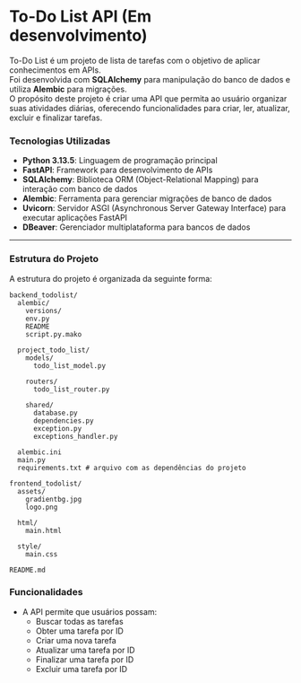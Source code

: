 # To-Do List API (Em desenvolvimento)
To-Do List é um projeto de lista de tarefas com o objetivo de aplicar conhecimentos em APIs.  
Foi desenvolvida com **SQLAlchemy** para manipulação do banco de dados e utiliza **Alembic** para migrações.  
O propósito deste projeto é criar uma API que permita ao usuário organizar suas atividades diárias, oferecendo funcionalidades para criar, ler, atualizar, excluir e finalizar tarefas.

### Tecnologias Utilizadas
- **Python 3.13.5**: Linguagem de programação principal
- **FastAPI**: Framework para desenvolvimento de APIs
- **SQLAlchemy**: Biblioteca ORM (Object-Relational Mapping) para interação com banco de dados
- **Alembic**: Ferramenta para gerenciar migrações de banco de dados
- **Uvicorn**: Servidor ASGI (Asynchronous Server Gateway Interface) para executar aplicações FastAPI
- **DBeaver**: Gerenciador multiplataforma para bancos de dados

---

### Estrutura do Projeto
A estrutura do projeto é organizada da seguinte forma:
```plaintext
backend_todolist/
  alembic/
    versions/                
    env.py                   
    README                   
    script.py.mako           

  project_todo_list/
    models/                  
      todo_list_model.py
    
    routers/
      todo_list_router.py
    
    shared/
      database.py
      dependencies.py
      exception.py
      exceptions_handler.py

  alembic.ini
  main.py
  requirements.txt # arquivo com as dependências do projeto

frontend_todolist/
  assets/
    gradientbg.jpg
    logo.png
  
  html/
    main.html

  style/
    main.css

README.md
```
### Funcionalidades
-  A API permite que usuários possam:
    - Buscar todas as tarefas
    - Obter uma tarefa por ID
    - Criar uma nova tarefa
    - Atualizar uma tarefa por ID
    - Finalizar uma tarefa por ID
    - Excluir uma tarefa por ID
